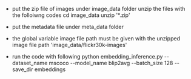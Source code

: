 - put the zip file of images under image_data folder
unzip the files with the folloiwng codes
cd image_data
unzip '*.zip'

- put the metadata file under meta_data folder

- the global variable image file path must be given with the unzipped image file path
 'image_data/flickr30k-images'

- run the code with following
python embedding_inference.py --dataset_name mscoco --model_name blip2avg --batch_size 128 --save_dir embeddings
